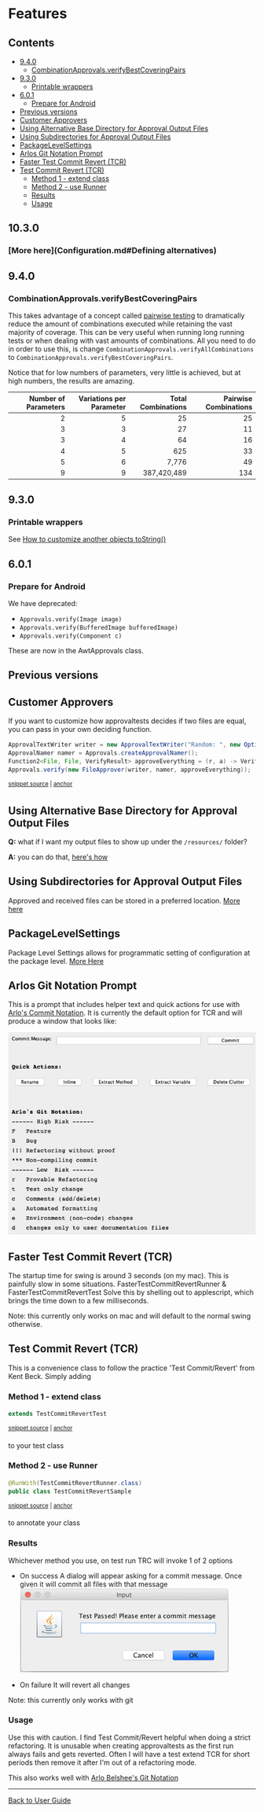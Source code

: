 <a id="top"></a>

# Features

<!-- toc -->
## Contents

  * [9.4.0](#940)
    * [CombinationApprovals.verifyBestCoveringPairs](#combinationapprovalsverifybestcoveringpairs)
  * [9.3.0](#930)
    * [Printable wrappers](#printable-wrappers)
  * [6.0.1](#601)
    * [Prepare for Android](#prepare-for-android)
  * [Previous versions](#previous-versions)
  * [Customer Approvers](#customer-approvers)
  * [Using Alternative Base Directory for Approval Output Files](#using-alternative-base-directory-for-approval-output-files)
  * [Using Subdirectories for Approval Output Files](#using-subdirectories-for-approval-output-files)
  * [PackageLevelSettings](#packagelevelsettings)
  * [Arlos Git Notation Prompt](#arlos-git-notation-prompt)
  * [Faster Test Commit Revert (TCR)](#faster-test-commit-revert-tcr)
  * [Test Commit Revert (TCR)](#test-commit-revert-tcr)
    * [Method 1 - extend class](#method-1---extend-class)
    * [Method 2 - use Runner](#method-2---use-runner)
    * [Results](#results)
    * [Usage](#usage)<!-- endToc -->

## 10.3.0
### [More here](Configuration.md#Defining alternatives)


## 9.4.0
### CombinationApprovals.verifyBestCoveringPairs
This takes advantage of a concept called [pairwise testing](https://youtu.be/xzs-Zpz8vPg?t=134) to dramatically reduce the amount of combinations executed while retaining the vast majority of coverage.
This can be very useful when running long running tests or when dealing with vast amounts of combinations.
All you need to do in order to use this, is change `CombinationApprovals.verifyAllCombinations` to `CombinationApprovals.verifyBestCoveringPairs`.

Notice that for low numbers of parameters, very little is achieved, but at high numbers, the results are amazing.

 <!-- include: PairWiseTest.forTable.approved. path: /approvaltests-tests/src/test/java/org/approvaltests/combinations/PairWiseTest.forTable.approved.include.md -->

| Number of Parameters | Variations per Parameter | Total Combinations | Pairwise Combinations |
| --------------------: | -----------------------: | ------------------: | ---------------------: |
|2|5|25|25|
|3|3|27|11|
|3|4|64|16|
|4|5|625|33|
|5|6|7,776|49|
|9|9|387,420,489|134|

 <!-- endInclude -->



## 9.3.0
### Printable wrappers

See [How to customize another objects toString()](/approvaltests/docs/how_to/PrintableWrappers.md)

## 6.0.1
### Prepare for Android
We have deprecated:
* `Approvals.verify(Image image)`
* `Approvals.verify(BufferedImage bufferedImage)`
* `Approvals.verify(Component c)`

These are now in the AwtApprovals class.

## Previous versions


## Customer Approvers

If you want to customize how approvaltests decides if two files are equal, you can pass in your own deciding function.

<!-- snippet: custom_approver -->
<a id='snippet-custom_approver'></a>
```java
ApprovalTextWriter writer = new ApprovalTextWriter("Random: ", new Options());
ApprovalNamer namer = Approvals.createApprovalNamer();
Function2<File, File, VerifyResult> approveEverything = (r, a) -> VerifyResult.SUCCESS;
Approvals.verify(new FileApprover(writer, namer, approveEverything));
```
<sup><a href='/approvaltests-tests/src/test/java/org/approvaltests/approvers/FileApproverTest.java#L66-L71' title='Snippet source file'>snippet source</a> | <a href='#snippet-custom_approver' title='Start of snippet'>anchor</a></sup>
<!-- endSnippet -->


## Using Alternative Base Directory for Approval Output Files

**Q:** what if I want my output files to show up under the `/resources/` folder?

**A:** you can do that, [here's how](Configuration.md#alternative-base-directory-for-output-files)


## Using Subdirectories for Approval Output Files
Approved and received files can be stored in a preferred location. 
[More here](Configuration.md#using-subdirectories-for-approval-output-files)

## PackageLevelSettings

Package Level Settings allows for programmatic setting of configuration at the package level.
[More Here](Configuration.md#packagelevelsetting)

## Arlos Git Notation Prompt

This is a prompt that includes helper text and quick actions for use with [Arlo's Commit Notation](https://github.com/RefactoringCombos/ArlosCommitNotation).
It is currently the default option for TCR and will produce a window that looks like:

![prompt](/approvaltests-tests/src/test/java/org/approvaltests/machine_specific_tests/testcommitrevert/ArlosGitNotationPromptTest.test.Mac_OS_X.approved.png)



## Faster Test Commit Revert (TCR)

The startup time for swing is around 3 seconds (on my mac). This is painfully slow in some situations. 
FasterTestCommitRevertRunner & FasterTestCommitRevertTest Solve this by shelling out to applescript, which 
brings the time down to a few milliseconds. 

Note: this currently only works on mac and will default to the normal swing otherwise. 

## Test Commit Revert (TCR)

This is a convenience class to follow the practice 'Test Commit/Revert' from Kent Beck. Simply adding
### Method 1 - extend class
<!-- snippet: test_commit_revert -->
<a id='snippet-test_commit_revert'></a>
```java
extends TestCommitRevertTest
```
<sup><a href='/approvaltests/src/test/java/org/approvaltests/testcommitrevert/TestCommitRevertSample.java#L12-L14' title='Snippet source file'>snippet source</a> | <a href='#snippet-test_commit_revert' title='Start of snippet'>anchor</a></sup>
<!-- endSnippet -->
to your test class

### Method 2 - use Runner
<!-- snippet: test_commit_revert_runner -->
<a id='snippet-test_commit_revert_runner'></a>
```java
@RunWith(TestCommitRevertRunner.class)
public class TestCommitRevertSample
```
<sup><a href='/approvaltests/src/test/java/org/approvaltests/testcommitrevert/TestCommitRevertSample.java#L8-L11' title='Snippet source file'>snippet source</a> | <a href='#snippet-test_commit_revert_runner' title='Start of snippet'>anchor</a></sup>
<!-- endSnippet -->
to annotate your class

### Results 

Whichever method you use, on test run TRC will invoke 1 of 2 options

*  On success
A dialog will appear asking for a commit message. Once given it will commit all files with that message
![prompt](images/commit_dialog.png)

* On failure
It will revert all changes

Note: this currently only works with git

### Usage

Use this with caution. I find Test Commit/Revert helpful when doing a strict refactoring. It is unusable when creating approvaltests as the first run always fails and gets reverted.
Often I will have a test extend TCR for short periods then remove it after I'm out of a refactoring mode.

This also works well with [Arlo Belshee's Git Notation](https://github.com/RefactoringCombos/ArlosCommitNotation) 


---

[Back to User Guide](README.md#top)
